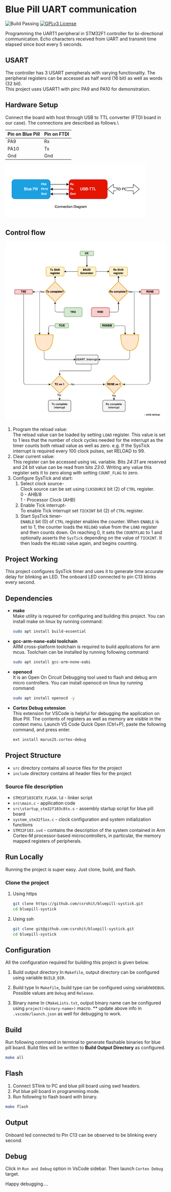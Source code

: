 # Blue Pill UART communication

![Build Passing](https://img.shields.io/badge/build-passing-brightgreen) [![GPLv3 License](https://img.shields.io/badge/License-GPL%20v3-yellow.svg)](https://opensource.org/licenses/)

Programming the UART1 peripheral in STM32F1 controller for bi-directional communication. Echo characters received from UART and transmit time elapsed since boot every 5 seconds.

## USART

The controller has 3 USART peropherals with varying functionality. The peripheral registers can be accessed as half word (16 bit) as well as words (32 bit).\
This project uses USART1 with pinc PA9 and PA10 for demonstration.

## Hardware Setup

Connect the board with host through USB to TTL converter (FTDI board in our case). The connections are described as follows.\

| Pin on Blue Pill  | Pin on FTDI  |
|------------------ |------------- |
| PA9               | Rx           |
| PA10              | Tx           |
| Gnd               | Gnd          |

![Connection diagram for USART1](https://github.com/csrohit/bluepill-baremetal-projects/blob/main/uart-polling/resources/label.png "USART1: connection diagram")

## Control flow

![Control Flow Diagram](https://github.com/csrohit/bluepill-baremetal-projects/blob/main/uart-polling/resources/flow.png "USART: Control folow diagram")

1. Program the reload value:\
   The reload value can be loaded by setting `LOAD` register. This value is set to 1 less that the number of clock cycles needed for the interrupt as the timer counts both reload value as well as zero. e.g. If the SysTick interrupt is required every 100 clock pulses, set RELOAD to 99.
2. Clear current value:\
   This register can be accessed using `VAL` variable. Bits *24:31* are reserved and 24 bit value can be read from bits *23:0*. Writing any value this register sets it to zero along with setting `COUNT_FLAG` to zero.
3. Configure SysTick and start:
   1. Select clock source-\
        Clock source can be set using `CLKSOURCE` bit (2) of `CTRL` register.\
        0 - AHB/8\
        1 - Processor Clock (AHB)
   2. Enable Tick interrupt-\
        To enable Tick interrupt set `TICKINT` bit (2) of `CTRL` register.
   3. Start SysTick timer-\
        `ENABLE` bit (0) of `CTRL` register enables the counter. When `ENABLE` is set to 1, the counter loads the `RELOAD` value from the `LOAD` register and then counts down. On reaching 0, it sets the `COUNTFLAG` to 1 and optionally asserts the `SysTick` depending on the value of `TICKINT`. It then loads the `RELOAD` value again, and begins counting.

## Project Working

This project configures SysTick timer and uses it to generate time accurate delay for blinking an LED. The onboard LED connected to pin C13 blinks every second.

## Dependencies

* **make**\
    Make utility is required for configuring and building this project. You can install make on linux by running command:

    ```bash
    sudo apt install build-essential
    ```

* **gcc-arm-none-eabi toolchain**\
    ARM cross-platform toolchain is required to build applications for arm mcus. Toolchain can be installed by running following command:

    ```bash
    sudo apt install gcc-arm-none-eabi
    ```

* **openocd**\
    It is an Open On Circuit Debugging tool used to flash and debug arm micro controllers. You can install openocd on linux by running command:

   ```bash
   sudo apt install openocd -y
   ```

* **Cortex Debug extension**\
    This extension for VSCode is helpful for debugging the application on Blue Pill. The contents of registers as well as memory are visible in the context menu.
    Launch VS Code Quick Open (Ctrl+P), paste the following command, and press enter.

     ```bash
    ext install marus25.cortex-debug
    ```

## Project Structure

* `src` directory contains all source files for the project
* `include` directory contains all header files for the project

### Source file description

* `STM32F103C8TX_FLASH.ld`  - linker script
* `src\main.c` - application code
* `src\startup_stm32f103c8tx.s` - assembly startup script for blue pill board
* `system_stm32f1xx.c` - clock configuration and system initialization functions
* `STM32F103.svd` - contains the description of the system contained in Arm Cortex-M processor-based microcontrollers, in particular, the memory mapped registers of peripherals.

## Run Locally

Running the project is super easy. Just clone, build, and flash.

### Clone the project

1. Using https

    ```bash
    git clone https://github.com/csrohit/bluepill-systick.git
    cd bluepill-systick
    ```

2. Using ssh

    ```bash
    git clone git@github.com:csrohit/bluepill-systick.git
    cd bluepill-systick
    ```

## Configuration

All the configuration required for building this project is given below.

1. Build output directory
    In `Makefile`, output directory can be configured using variable `BUILD_DIR`.

2. Build type
    In `Makefile`, build type can be configured using variable`DEBUG`. Possible values are `Debug` and `Release`.

3. Binary name
    In `CMakeLists.txt`, output binary name can be configured using `project(<binary-name>)` macro.
    ** update above info in `.vscode/launch.json` as well for debugging to work.

## Build

Run following command in terminal to generate flashable binaries for blue pill board. Build files will be written to **Build Output Directory** as configured.

```bash
make all
```

## Flash

1. Connect STlink to PC and blue pill board using swd headers.
2. Put blue pill board in programming mode.
3. Run following to flash board with binary.

```bash
make flash
```

## Output

Onboard led connected to Pin C13 can be observed to be blinking every second.

## Debug

Click in `Run and Debug` option in VsCode sidebar. Then launch `Cortex Debug` target.

Happy debugging....
